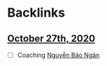 
# Backlinks
## [October 27th, 2020](<October 27th, 2020.md>)
- [ ] Coaching [Nguyễn Bảo Ngân](<Nguyễn Bảo Ngân.md>)

